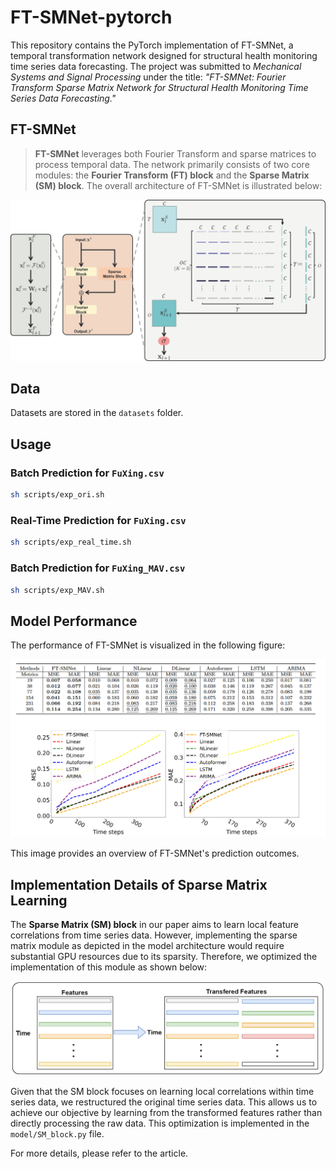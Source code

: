 # FT-SMNet-pytorch
This repository contains the PyTorch implementation of FT-SMNet, a temporal transformation network designed for structural health monitoring time series data forecasting. The project was submitted to *Mechanical Systems and Signal Processing* under the title: *"FT-SMNet: Fourier Transform Sparse Matrix Network for Structural Health Monitoring Time Series Data Forecasting."*

## FT-SMNet


> **FT-SMNet** leverages both Fourier Transform and sparse matrices to process temporal data. The network primarily consists of two core modules: the **Fourier Transform (FT) block** and the **Sparse Matrix (SM) block**. The overall architecture of FT-SMNet is illustrated below:

![Model Architecture](figures/FT_SMNet.png)

## Data

Datasets are stored in the `datasets` folder.

## Usage

### Batch Prediction for `FuXing.csv`
```bash
sh scripts/exp_ori.sh
```

### Real-Time Prediction for `FuXing.csv`
```bash
sh scripts/exp_real_time.sh
```

### Batch Prediction for `FuXing_MAV.csv`
```bash
sh scripts/exp_MAV.sh
```

## Model Performance

The performance of FT-SMNet is visualized in the following figure:

![Prediction Results](figures/results.png)

This image provides an overview of FT-SMNet's prediction outcomes.

## Implementation Details of Sparse Matrix Learning

The **Sparse Matrix (SM) block** in our paper aims to learn local feature correlations from time series data. However, implementing the sparse matrix module as depicted in the model architecture would require substantial GPU resources due to its sparsity. Therefore, we optimized the implementation of this module as shown below:

![Implementation Details of Sparse Matrix Block](figures/SM_Imp.png)

Given that the SM block focuses on learning local correlations within time series data, we restructured the original time series data. This allows us to achieve our objective by learning from the transformed features rather than directly processing the raw data. This optimization is implemented in the `model/SM_block.py` file.

For more details, please refer to the article.
